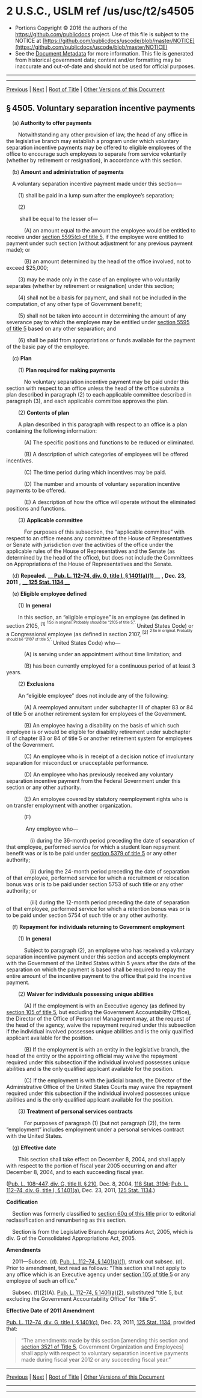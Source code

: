 ---
---

# 2 U.S.C., USLM ref /us/usc/t2/s4505

* Portions Copyright © 2016 the authors of the https://github.com/publicdocs project.
  Use of this file is subject to the NOTICE at [https://github.com/publicdocs/uscode/blob/master/NOTICE](https://github.com/publicdocs/uscode/blob/master/NOTICE)
* See the [Document Metadata](././../../../../../..//README.md) for more information.
  This file is generated from historical government data; content and/or formatting may be inaccurate and out-of-date and should not be used for official purposes.

----------
----------

[Previous](./../../../../../..//us/usc/t2/ch45/schI/ptA/m__us_usc_t2_s4504.md) | [Next](./../../../../../..//us/usc/t2/ch45/schI/ptA/m__us_usc_t2_s4506.md) | [Root of Title](./../../../../../../) | [Other Versions of this Document](https://publicdocs.github.io/go/links?ns=uslm&ref=%2Fus%2Fusc%2Ft2%2Fs4505)

## § 4505. Voluntary separation incentive payments

    (a) __Authority to offer payments__ 

        Notwithstanding any other provision of law, the head of any office in the legislative branch may establish a program under which voluntary separation incentive payments may be offered to eligible employees of the office to encourage such employees to separate from service voluntarily (whether by retirement or resignation), in accordance with this section.

    (b) __Amount and administration of payments__ 

    A voluntary separation incentive payment made under this section—

        (1) shall be paid in a lump sum after the employee’s separation;

        (2)

         shall be equal to the lesser of—

            (A) an amount equal to the amount the employee would be entitled to receive under [section 5595(c) of title 5][/us/usc/t5/s5595/c], if the employee were entitled to payment under such section (without adjustment for any previous payment made); or

            (B) an amount determined by the head of the office involved, not to exceed $25,000;

        (3) may be made only in the case of an employee who voluntarily separates (whether by retirement or resignation) under this section;

        (4) shall not be a basis for payment, and shall not be included in the computation, of any other type of Government benefit;

        (5) shall not be taken into account in determining the amount of any severance pay to which the employee may be entitled under [section 5595 of title 5][/us/usc/t5/s5595] based on any other separation; and

        (6) shall be paid from appropriations or funds available for the payment of the basic pay of the employee.

    (c) __Plan__ 

        (1) __Plan required for making payments__ 

            No voluntary separation incentive payment may be paid under this section with respect to an office unless the head of the office submits a plan described in paragraph (2) to each applicable committee described in paragraph (3), and each applicable committee approves the plan.

        (2) __Contents of plan__ 

        A plan described in this paragraph with respect to an office is a plan containing the following information:

            (A) The specific positions and functions to be reduced or eliminated.

            (B) A description of which categories of employees will be offered incentives.

            (C) The time period during which incentives may be paid.

            (D) The number and amounts of voluntary separation incentive payments to be offered.

            (E) A description of how the office will operate without the eliminated positions and functions.

        (3) __Applicable committee__ 

            For purposes of this subsection, the “applicable committee” with respect to an office means any committee of the House of Representatives or Senate with jurisdiction over the activities of the office under the applicable rules of the House of Representatives and the Senate (as determined by the head of the office), but does not include the Committees on Appropriations of the House of Representatives and the Senate.

    (d) __Repealed.__  __[__  __Pub. L. 112–74, div. G, title I, § 1401(a)(1)__  __][/us/pl/112/74/s1401/a/1]__  __,__  __Dec. 23, 2011__  __,__  __[__  __125 Stat. 1134__  __][/us/stat/125/1134]__ 

    (e) __Eligible employee defined__ 

        (1) __In general__ 

        In this section, an “eligible employee” is an employee (as defined in section 2105, <sup>\[1\]</sup>  <sup><sup> 1 So in original. Probably should be “2105 of title 5,”. </sup></sup>  United States Code) or a Congressional employee (as defined in section 2107, <sup>\[2\]</sup>  <sup><sup> 2 So in original. Probably should be “2107 of title 5,”. </sup></sup>  United States Code) who—

            (A) is serving under an appointment without time limitation; and

            (B) has been currently employed for a continuous period of at least 3 years.

        (2) __Exclusions__ 

        An “eligible employee” does not include any of the following:

            (A) A reemployed annuitant under subchapter III of chapter 83 or 84 of title 5 or another retirement system for employees of the Government.

            (B) An employee having a disability on the basis of which such employee is or would be eligible for disability retirement under subchapter III of chapter 83 or 84 of title 5 or another retirement system for employees of the Government.

            (C) An employee who is in receipt of a decision notice of involuntary separation for misconduct or unacceptable performance.

            (D) An employee who has previously received any voluntary separation incentive payment from the Federal Government under this section or any other authority.

            (E) An employee covered by statutory reemployment rights who is on transfer employment with another organization.

            (F)

             Any employee who—

                (i) during the 36-month period preceding the date of separation of that employee, performed service for which a student loan repayment benefit was or is to be paid under [section 5379 of title 5][/us/usc/t5/s5379] or any other authority;

                (ii) during the 24-month period preceding the date of separation of that employee, performed service for which a recruitment or relocation bonus was or is to be paid under section 5753 of such title or any other authority; or

                (iii) during the 12-month period preceding the date of separation of that employee, performed service for which a retention bonus was or is to be paid under section 5754 of such title or any other authority.

    (f) __Repayment for individuals returning to Government employment__ 

        (1) __In general__ 

            Subject to paragraph (2), an employee who has received a voluntary separation incentive payment under this section and accepts employment with the Government of the United States within 5 years after the date of the separation on which the payment is based shall be required to repay the entire amount of the incentive payment to the office that paid the incentive payment.

        (2) __Waiver for individuals possessing unique abilities__ 

            (A) If the employment is with an Executive agency (as defined by [section 105 of title 5][/us/usc/t5/s105], but excluding the Government Accountability Office), the Director of the Office of Personnel Management may, at the request of the head of the agency, waive the repayment required under this subsection if the individual involved possesses unique abilities and is the only qualified applicant available for the position.

            (B) If the employment is with an entity in the legislative branch, the head of the entity or the appointing official may waive the repayment required under this subsection if the individual involved possesses unique abilities and is the only qualified applicant available for the position.

            (C) If the employment is with the judicial branch, the Director of the Administrative Office of the United States Courts may waive the repayment required under this subsection if the individual involved possesses unique abilities and is the only qualified applicant available for the position.

        (3) __Treatment of personal services contracts__ 

            For purposes of paragraph (1) (but not paragraph (2)), the term “employment” includes employment under a personal services contract with the United States.

    (g) __Effective date__ 

        This section shall take effect on December 8, 2004, and shall apply with respect to the portion of fiscal year 2005 occurring on and after December 8, 2004, and to each succeeding fiscal year.

([Pub. L. 108–447, div. G, title II, § 210][/us/pl/108/447/s210], Dec. 8, 2004, [118 Stat. 3194][/us/stat/118/3194]; [Pub. L. 112–74, div. G, title I, § 1401(a)][/us/pl/112/74/s1401/a], Dec. 23, 2011, [125 Stat. 1134][/us/stat/125/1134].)

 __Codification__ 

    Section was formerly classified to [section 60q of this title][/us/usc/t2/s60q] prior to editorial reclassification and renumbering as this section.

    Section is from the Legislative Branch Appropriations Act, 2005, which is div. G of the Consolidated Appropriations Act, 2005.

 __Amendments__ 

    2011—Subsec. (d). [Pub. L. 112–74, § 1401(a)(1)][/us/pl/112/74/s1401/a/1], struck out subsec. (d). Prior to amendment, text read as follows: “This section shall not apply to any office which is an Executive agency under [section 105 of title 5][/us/usc/t5/s105] or any employee of such an office.”

    Subsec. (f)(2)(A). [Pub. L. 112–74, § 1401(a)(2)][/us/pl/112/74/s1401/a/2], substituted “title 5, but excluding the Government Accountability Office” for “title 5”.

 __Effective Date of 2011 Amendment__ 

[Pub. L. 112–74, div. G, title I, § 1401(c)][/us/pl/112/74/s1401/c], Dec. 23, 2011, [125 Stat. 1134][/us/stat/125/1134], provided that: 

> “The amendments made by this section \[amending this section and [section 3521 of Title 5][/us/usc/t5/s3521], Government Organization and Employees\] shall apply with respect to voluntary separation incentive payments made during fiscal year 2012 or any succeeding fiscal year.”

----------

[Previous](./../../../../../..//us/usc/t2/ch45/schI/ptA/m__us_usc_t2_s4504.md) | [Next](./../../../../../..//us/usc/t2/ch45/schI/ptA/m__us_usc_t2_s4506.md) | [Root of Title](./../../../../../../) | [Other Versions of this Document](https://publicdocs.github.io/go/links?ns=uslm&ref=%2Fus%2Fusc%2Ft2%2Fs4505)

----------
----------

[/us/usc/t5/s5595/c]: https://publicdocs.github.io/go/links?ns=uslm&ref=%2Fus%2Fusc%2Ft5%2Fs5595%2Fc
[/us/usc/t5/s5595]: https://publicdocs.github.io/go/links?ns=uslm&ref=%2Fus%2Fusc%2Ft5%2Fs5595
[/us/pl/112/74/s1401/a/1]: https://publicdocs.github.io/go/links?ns=uslm&ref=%2Fus%2Fpl%2F112%2F74%2Fs1401%2Fa%2F1
[/us/stat/125/1134]: https://publicdocs.github.io/go/links?ns=uslm&ref=%2Fus%2Fstat%2F125%2F1134
[/us/usc/t5/s5379]: https://publicdocs.github.io/go/links?ns=uslm&ref=%2Fus%2Fusc%2Ft5%2Fs5379
[/us/usc/t5/s105]: https://publicdocs.github.io/go/links?ns=uslm&ref=%2Fus%2Fusc%2Ft5%2Fs105
[/us/pl/108/447/s210]: https://publicdocs.github.io/go/links?ns=uslm&ref=%2Fus%2Fpl%2F108%2F447%2Fs210
[/us/stat/118/3194]: https://publicdocs.github.io/go/links?ns=uslm&ref=%2Fus%2Fstat%2F118%2F3194
[/us/pl/112/74/s1401/a]: https://publicdocs.github.io/go/links?ns=uslm&ref=%2Fus%2Fpl%2F112%2F74%2Fs1401%2Fa
[/us/stat/125/1134]: https://publicdocs.github.io/go/links?ns=uslm&ref=%2Fus%2Fstat%2F125%2F1134
[/us/usc/t2/s60q]: https://publicdocs.github.io/go/links?ns=uslm&ref=%2Fus%2Fusc%2Ft2%2Fs60q
[/us/pl/112/74/s1401/a/1]: https://publicdocs.github.io/go/links?ns=uslm&ref=%2Fus%2Fpl%2F112%2F74%2Fs1401%2Fa%2F1
[/us/usc/t5/s105]: https://publicdocs.github.io/go/links?ns=uslm&ref=%2Fus%2Fusc%2Ft5%2Fs105
[/us/pl/112/74/s1401/a/2]: https://publicdocs.github.io/go/links?ns=uslm&ref=%2Fus%2Fpl%2F112%2F74%2Fs1401%2Fa%2F2
[/us/pl/112/74/s1401/c]: https://publicdocs.github.io/go/links?ns=uslm&ref=%2Fus%2Fpl%2F112%2F74%2Fs1401%2Fc
[/us/stat/125/1134]: https://publicdocs.github.io/go/links?ns=uslm&ref=%2Fus%2Fstat%2F125%2F1134
[/us/usc/t5/s3521]: https://publicdocs.github.io/go/links?ns=uslm&ref=%2Fus%2Fusc%2Ft5%2Fs3521


